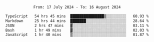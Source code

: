 <div align="center">
<p style="text-align: center;">
<!--START_SECTION:waka-->

```txt
From: 17 July 2024 - To: 16 August 2024

TypeScript   54 hrs 45 mins  ███████████████▒░░░░░░░░░   60.93 %
Markdown     25 hrs 44 mins  ███████░░░░░░░░░░░░░░░░░░   28.64 %
JSON         2 hrs 47 mins   ▓░░░░░░░░░░░░░░░░░░░░░░░░   03.11 %
Bash         1 hr 49 mins    ▓░░░░░░░░░░░░░░░░░░░░░░░░   02.03 %
JavaScript   1 hr 40 mins    ▒░░░░░░░░░░░░░░░░░░░░░░░░   01.87 %
```

<!--END_SECTION:waka-->
</p>
</div>
